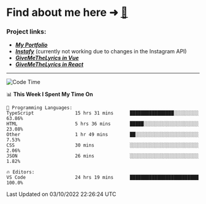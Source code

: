 # Find about me here ➜ [🧑](https://pauabella.dev)

### Project links:
- ***[My Portfolio](https://pauabella.dev)***
- ***[Instafy](https://instafy.me)*** (currently not working due to changes in the Instagram API)
- ***[GiveMeTheLyrics in Vue](https://lyrics.pauabella.dev)***
- ***[GiveMeTheLyrics in React](https://pauabella.dev/GiveMeTheLyrics)***

---
<!--START_SECTION:waka-->
![Code Time](http://img.shields.io/badge/Code%20Time-1%2C499%20hrs%2046%20mins-blue)

📊 **This Week I Spent My Time On** 

```text
💬 Programming Languages: 
TypeScript               15 hrs 31 mins      ████████████████░░░░░░░░░   63.86% 
HTML                     5 hrs 36 mins       █████░░░░░░░░░░░░░░░░░░░░   23.08% 
Other                    1 hr 49 mins        ██░░░░░░░░░░░░░░░░░░░░░░░   7.53% 
CSS                      30 mins             ░░░░░░░░░░░░░░░░░░░░░░░░░   2.06% 
JSON                     26 mins             ░░░░░░░░░░░░░░░░░░░░░░░░░   1.82%

🔥 Editors: 
VS Code                  24 hrs 19 mins      █████████████████████████   100.0%

```


 Last Updated on 03/10/2022 22:26:24 UTC
<!--END_SECTION:waka-->
